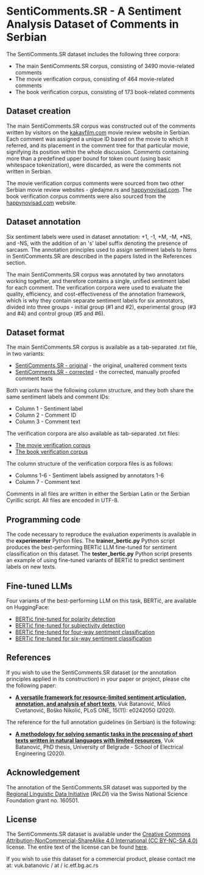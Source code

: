 # SentiComments.SR - A Sentiment Analysis Dataset of Comments in Serbian
The SentiComments.SR dataset includes the following three corpora:
- The main SentiComments.SR corpus, consisting of 3490 movie-related comments
- The movie verification corpus, consisting of 464 movie-related comments
- The book verification corpus, consisting of 173 book-related comments

## Dataset creation
The main SentiComments.SR corpus was constructed out of the comments written by visitors on the [kakavfilm.com](http://kakavfilm.com) movie review website in Serbian.
Each comment was assigned a unique ID based on the movie to which it referred, and its placement in the comment tree for that particular movie, signifying its position within the whole discussion.
Comments containing more than a predefined upper bound for token count (using basic whitespace tokenization), were discarded, as were the comments not written in Serbian.

The movie verification corpus comments were sourced from two other Serbian movie review websites - gledajme.rs and [happynovisad.com](http://www.happynovisad.com).
The book verification corpus comments were also sourced from the [happynovisad.com](http://www.happynovisad.com) website.

## Dataset annotation
Six sentiment labels were used in dataset annotation: +1, -1, +M, -M, +NS, and -NS, with the addition of an 's' label suffix denoting the presence of sarcasm.
The annotation principles used to assign sentiment labels to items in SentiComments.SR are described in the papers listed in the References section.

The main SentiComments.SR corpus was annotated by two annotators working together, and therefore contains a single, unified sentiment label for each comment.
The verification corpora were used to evaluate the quality, efficiency, and cost-effectiveness of the annotation framework, which is why they contain separate sentiment labels for six annotators, divided into three groups - initial group (#1 and #2), experimental group (#3 and #4) and control group (#5 and #6).

## Dataset format
The main SentiComments.SR corpus is available as a tab-separated .txt file, in two variants:
* [SentiComments.SR - original](./SentiComments.SR.orig.txt) - the original, unaltered comment texts
* [SentiComments.SR - corrected](./SentiComments.SR.corr.txt) - the corrected, manually proofed comment texts

Both variants have the following column structure, and they both share the same sentiment labels and comment IDs:
* Column 1 - Sentiment label
* Column 2 - Comment ID
* Column 3 - Comment text

The verification corpora are also available as tab-separated .txt files:
* [The movie verification corpus](./SentiComments.SR.verif.movies.txt)
* [The book verification corpus](./SentiComments.SR.verif.books.txt)

The column structure of the verification corpora files is as follows:
* Columns 1-6 - Sentiment labels assigned by annotators 1-6
* Column 7 - Comment text

Comments in all files are written in either the Serbian Latin or the Serbian Cyrillic script.
All files are encoded in UTF-8.

## Programming code
The code necessary to reproduce the evaluation experiments is available in the **experimenter** Python files.
The **trainer_bertic.py** Python script produces the best-performing BERTić LLM fine-tuned for sentiment classification on this dataset.
The **tester_bertic.py** Python script presents an example of using fine-tuned variants of BERTić to predict sentiment labels on new texts.

## Fine-tuned LLMs
Four variants of the best-performing LLM on this task, BERTić, are available on HuggingFace:
- [BERTić fine-tuned for polarity detection](https://huggingface.co/ICEF-NLP/bcms-bertic-senticomments-sr-polarity)
- [BERTić fine-tuned for subjectivity detection](https://huggingface.co/ICEF-NLP/bcms-bertic-senticomments-sr-subjectivity)
- [BERTić fine-tuned for four-way sentiment classification](https://huggingface.co/ICEF-NLP/bcms-bertic-senticomments-sr-fourway)
- [BERTić fine-tuned for six-way sentiment classification](https://huggingface.co/ICEF-NLP/bcms-bertic-senticomments-sr-sixway)

## References
If you wish to use the SentiComments.SR dataset (or the annotation principles applied in its construction) in your paper or project, please cite the following paper:

* **[A versatile framework for resource-limited sentiment articulation, annotation, and analysis of short texts](https://doi.org/10.1371/journal.pone.0242050)**, Vuk Batanović, Miloš Cvetanović, Boško Nikolić, PLoS ONE, 15(11): e0242050 (2020).

The reference for the full annotation guidelines (in Serbian) is the following:

* **[A methodology for solving semantic tasks in the processing of short texts written in natural languages with limited resources](https://nardus.mpn.gov.rs/handle/123456789/17783)**, Vuk Batanović, PhD thesis, University of Belgrade - School of Electrical Engineering (2020).

## Acknowledgement
The annotation of the SentiComments.SR dataset was supported by the [Regional Linguistic Data Initiative](http://reldi.spur.uzh.ch/) (*ReLDI*) via the Swiss National Science Foundation grant no. 160501.

## License
The SentiComments.SR dataset is available under the [Creative Commons Attribution-NonCommercial-ShareAlike 4.0 International (CC BY-NC-SA 4.0)](http://creativecommons.org/licenses/by-nc-sa/4.0/) license. The entire text of the license can be found [here](http://creativecommons.org/licenses/by-nc-sa/4.0/legalcode).

If you wish to use this dataset for a commercial product, please contact me at: vuk.batanovic / at / ic.etf.bg.ac.rs
